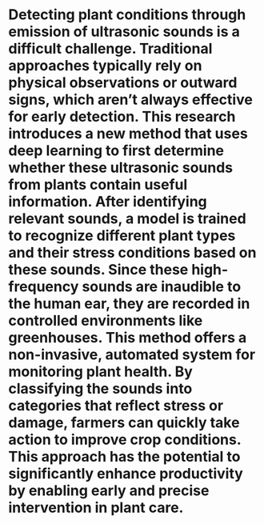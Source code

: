 # Detecting plant conditions through emission of ultrasonic sounds is a difficult challenge. Traditional approaches typically rely on physical observations or outward signs, which aren’t always effective for early detection. This research introduces a new method that uses deep learning to first determine whether these ultrasonic sounds from plants contain useful information. After identifying relevant sounds, a model is trained to recognize different plant types and their stress conditions based on these sounds. Since these high-frequency sounds are inaudible to the human ear, they are recorded in controlled environments like greenhouses. This method offers a non-invasive, automated system for monitoring plant health. By classifying the sounds into categories that reflect stress or damage, farmers can quickly take action to improve crop conditions. This approach has the potential to significantly enhance productivity by enabling early and precise intervention in plant care.

